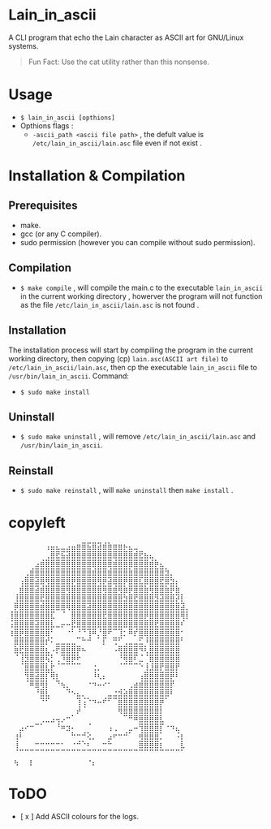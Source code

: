 # Lain_in_ascii
A CLI program that echo the Lain character as ASCII art for GNU/Linux systems.
> Fun Fact: Use the cat utility rather than this nonsense.
# Usage
- `$ lain_in_ascii [opthions]`
- Opthions flags :
  - `-ascii_path <ascii file path>` , the defult value is `/etc/lain_in_ascii/lain.asc` file even if not exist .
# Installation & Compilation
## Prerequisites
- make.
- gcc (or any C compiler).
- sudo permission (however you can compile without sudo permission).
## Compilation
- `$ make compile` , will compile the main.c to the executable `lain_in_ascii` in the current working directory , howerver the program will not function as the file `/etc/lain_in_ascii/lain.asc` is not found .
## Installation
The installation process will start by compiling the program in the current working directory, then copying (cp) `lain.asc(ASCII art file)` to `/etc/lain_in_ascii/lain.asc`, then cp the executable `lain_in_ascii` file to `/usr/bin/lain_in_ascii`. Command:
- `$ sudo make install`
## Uninstall
- `$ sudo make uninstall` , will remove `/etc/lain_in_ascii/lain.asc` and `/usr/bin/lain_in_ascii`.
## Reinstall
- `$ sudo make reinstall` , will `make uninstall` then `make install` .

# copyleft
⠀⠀⠀⠀⠀⠀⠀⢠⣤⣄⣀⣠⣤⣶⣿⣯⣿⣽⣾⣷⣶⣶⡦⣄⣀⠀⠀⠀⠀⠀⠀⠀⠀⠀⠀
⠀⠀⠀⠀⠀⠀⠀⢀⣿⣟⣯⣽⣿⣿⣿⣿⣿⣿⣿⣿⣿⣿⣿⣿⣾⣟⣦⣄⠀⠀⠀⠀⠀⠀⠀
⠀⠀⠀⠀⠀⣠⣾⣿⣿⣿⣿⣿⣿⣿⣿⣿⣿⣿⣿⣿⣾⣿⣿⣿⣿⣿⣿⣾⡷⣄⠀⠀⠀⠀⠀
⠀⠀⠀⢀⣾⣿⣿⣿⣿⣿⣿⣿⣿⣿⣿⣿⣾⣿⣿⣾⣿⣿⣿⣷⣿⣿⣿⣿⣿⣿⣳⡀⠀⠀⠀
⠀⠀⢠⣿⣿⣽⣿⢿⣿⣿⣿⣿⡿⣿⣿⣿⣿⢿⡿⣽⣿⣿⡿⣿⣿⣏⣿⣿⣿⣟⣿⣳⡄⠀⠀
⠀⠀⣾⣿⣿⣽⣾⣿⣿⣿⣿⢿⣿⣿⣿⣿⣿⣿⢿⣿⣾⢿⣷⡿⣿⣿⣷⢿⣿⣿⣷⡿⣷⠀⠀
⠀⢸⣿⣿⣿⣿⣟⣿⣿⣿⣿⣿⣿⣿⣿⣿⣿⣿⣿⣿⣿⣿⣳⣿⣟⣿⣿⣿⣻⣽⣿⣿⡽⡇⠀
⠀⡿⣿⣿⣿⣿⣾⣿⣿⣿⣿⢿⣿⣿⣿⣽⣿⣿⣿⣿⣿⣿⣿⣿⣿⣿⣿⣿⣿⣿⣿⣿⣿⣽⡀
⢸⣿⣿⣿⣿⣿⣿⣿⣏⠀⠈⠀⣿⣿⣿⣿⣿⣿⣟⣿⣿⣿⣿⣿⣿⣿⡿⣿⣿⣿⣿⣿⣿⢿⡇
⢨⣿⣿⣿⣿⣽⣿⣿⣇⣀⡤⠤⣟⣿⣿⣿⣿⣿⣿⣿⣿⣿⣿⣿⣿⣿⣿⣿⣟⣿⣿⣿⣿⠎⠀
⢰⣿⡿⣿⣿⣿⣿⣿⠃⠀⠀⠐⠃⠘⠙⢹⠿⡘⣿⠟⠉⢹⡂⠿⡞⣿⣿⣿⣿⣿⣿⣿⣿⠂⠀
⠀⣿⣿⣿⣿⣿⣿⡞⠅⣀⣀⣀⣀⠉⠓⠚⠀⠁⡏⠀⢛⠋⢀⣀⣀⣋⠸⣿⣿⣿⣿⣿⣿⠃⠀
⠀⣷⣟⣿⣿⣿⣿⣆⠠⡟⣿⣿⣿⡿⠦⠀⠀⠀⠀⠀⠠⢿⣿⣿⣿⠻⢇⣿⣿⣿⣿⣿⣿⠀⠀
⠀⠈⢸⣻⣿⣿⣿⢯⡃⢀⠹⣿⡿⠗⠀⠀⠀⠀⠀⠀⠀⠘⢿⣿⠏⣈⠈⣿⣿⣿⣿⣿⣿⠀⠀
⠀⠀⠈⣿⣿⣿⣿⣇⡗⠈⠉⠉⠉⠉⠀⠀⢐⡀⠀⠀⠀⠈⠉⠉⠉⠑⢸⣸⣿⡟⣿⣿⡟⠀⠀
⠀⠀⠀⢻⣿⣽⣿⡏⢿⡆⠀⠀⠀⠀⠀⠀⠸⢆⡄⠀⠀⠀⠀⠀⠀⢠⣿⣿⣿⣿⣿⡿⠇⠀⠀
⠀⠀⠀⠈⠿⣿⢿⡇⠀⠙⢦⡀⠀⠀⠀⠐⠲⠤⠔⠂⠀⠀⠀⢀⣴⣾⣿⣿⣿⣿⣿⡟⠀⠀⠀
⠀⠀⠀⠀⠀⠘⣿⣇⠀⠀⠀⠙⠢⣄⡀⠀⠀⠀⠀⣀⣐⣺⣵⣿⣿⣿⣿⣿⣿⣿⣿⠇⠀⠀⠀
⠀⠀⠀⠀⠀⠀⠙⠋⠀⠀⠀⠀⠀⢹⢨⠑⠲⠤⠞⠋⠉⣿⣿⣿⣿⣿⣿⣿⣿⡿⠁⠀⠀⠀⠀
⠀⠀⠀⠀⠀⠀⠀⠀⠀⠀⠀⠀⠀⡼⠈⠀⠀⠀⠀⠀⠀⢿⣿⣿⣿⣿⣿⣿⣿⡇⠀⠀⠀⠀⠀
⠀⠀⠀⠀⠀⠀⢀⣀⣠⢤⡠⠒⠁⠀⠀⠀⠀⠀⠀⠀⠀⠀⠉⠛⠿⣿⣿⣿⣿⣇⠀⠀⠀⠀⠀
⠀⠀⣠⠔⠒⠉⠁⠀⠀⠘⠶⣲⠄⠀⠀⠈⠀⠀⠀⢠⢀⠀⠀⣀⠤⢻⣿⣿⣿⡏⠐⠲⣄⠀⠀
⠀⢰⠇⠀⠀⠀⠀⠀⠀⠀⠀⠀⠓⠒⠚⢕⡀⠀⠀⣠⠖⠒⠚⠁⠀⢾⣿⣿⣿⡁⠀⠀⠨⡆⠀
⠀⢸⠀⠀⠀⠒⠒⠒⠒⠒⠂⠀⠐⠚⠑⠆⠀⠀⠒⠓⠀⠀⠀⠀⠀⣿⣿⣿⣿⡆⠀⠀⠀⣇⠀
⠀⠈⠉⠉⠉⠉⠉⠉⠉⠉⠉⠉⠉⠉⠉⠉⠉⠉⠉⠉⠉⠉⠉⠉⠉⠉⠉⠉⠉⠉⠉⠉⠉⠁⠀
⠀⢦⠀⠀⡆⠀⠀⠀⠀⠀⠀⠀⠀⠀⠀⠐⡄⠀⠀⠀⠀⠀⠀⠀⠀⠀⠀⠀⠀⠀⠀⠀⠀⠀⠀

# ToDO
- [ x ] Add ASCII colours for the logs.
